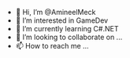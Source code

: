 - 👋 Hi, I’m @AmineelMeck
- 👀 I’m interested in GameDev
- 🌱 I’m currently learning C#.NET
- 💞️ I’m looking to collaborate on ...
- 📫 How to reach me ...

<!---
AmineelMeck/AmineelMeck is a ✨ special ✨ repository because its `README.md` (this file) appears on your GitHub profile.
You can click the Preview link to take a look at your changes.
--->

